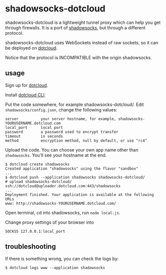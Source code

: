 shadowsocks-dotcloud
===========

shadowsocks-dotcloud is a lightweight tunnel proxy which can help you get through
 firewalls. It is a port of [shadowsocks](https://github.com/clowwindy/shadowsocks), but
 through a different protocol.

shadowsocks-dotcloud uses WebSockets instead of raw sockets,
 so it can be deployed on [dotcloud](https://www.dotcloud.com/).

Notice that the protocol is INCOMPATIBLE with the origin shadowsocks.

usage
-----------

Sign up for [dotcloud](https://www.dotcloud.com/).

Install [dotcloud CLI](https://docs.dotcloud.com/0.9/firststeps/install/).

Put the code somewhere, for example shadowsocks-dotcloud/. Edit `shadowsocks/config.json`, change the following values:

    server          your server hostname, for example, shadowsocks-YOURUSERNAME.dotcloud.com
    local_port      local port
    password        a password used to encrypt transfer
    timeout         in seconds
    method          encryption method, null by default, or use "rc4"

Upload the code. You can choose your own app name other than `shadowsocks`. You'll see your hostname at the end.

    $ dotcloud create shadowsocks
    Created application "shadowsocks" using the flavor "sandbox"
    ...
    $ dotcloud push --application shadowsocks shadowsocks-dotcloud/
    # upload shadowsocks-dotcloud/ ssh://dotcloud@uploader.dotcloud.com:443/shadowsocks
    ...
    Deployment finished. Your application is available at the following URLs
    www: http://shadowsocks-YOURUSERNAME.dotcloud.com/

Open terminal, cd into shadowsocks, run `node local.js`.

Change proxy settings of your browser into

    SOCKS5 127.0.0.1:local_port


troubleshooting
----------------

If there is something wrong, you can check the logs by:

    $ dotcloud logs www --application shadowsocks
